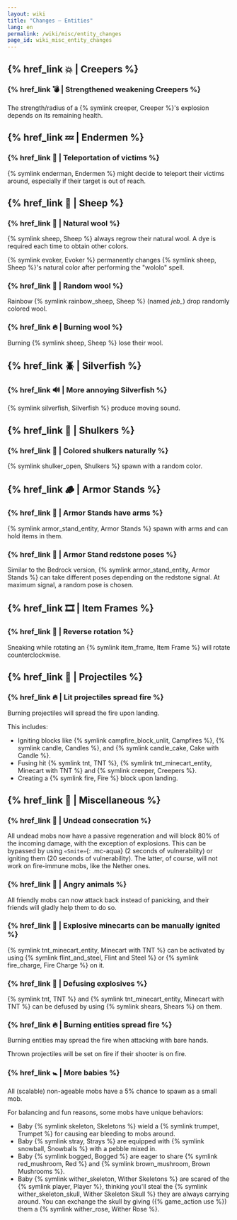 ```yaml
---
layout: wiki
title: "Changes — Entities"
lang: en
permalink: /wiki/misc/entity_changes
page_id: wiki_misc_entity_changes
---
```


## {% href_link 💥 | Creepers %}

### {% href_link 💣️ | Strengthened weakening Creepers %}
The strength/radius of a {% symlink creeper, Creeper %}'s explosion depends on its remaining health.


## {% href_link 💤 | Endermen %}

### {% href_link 🔄 | Teleportation of victims %}
{% symlink enderman, Endermen %} might decide to teleport their victims around, especially if their target is out of reach.


## {% href_link 🐑 | Sheep %}

### {% href_link 👕 | Natural wool %}
{% symlink sheep, Sheep %} always regrow their natural wool. A dye is required each time to obtain other colors.

{% symlink evoker, Evoker %} permanently changes {% symlink sheep, Sheep %}'s natural color after performing the "wololo" spell.

### {% href_link 🌈 | Random wool %}
Rainbow {% symlink rainbow_sheep, Sheep %} (named _jeb\__) drop randomly colored wool.

### {% href_link 🔥 | Burning wool %}
Burning {% symlink sheep, Sheep %} lose their wool.


## {% href_link 🪲 | Silverfish %}

### {% href_link 🔊 | More annoying Silverfish %}
{% symlink silverfish, Silverfish %} produce moving sound.


## {% href_link 🐚 | Shulkers %}

### {% href_link 🌈 | Colored shulkers naturally %}
{% symlink shulker_open, Shulkers %} spawn with a random color.


## {% href_link 🪵 | Armor Stands %}

### {% href_link 🧰 | Armor Stands have arms %}
{% symlink armor_stand_entity, Armor Stands %} spawn with arms and can hold items in them.

### {% href_link 🤸 | Armor Stand redstone poses %}
Similar to the Bedrock version, {% symlink armor_stand_entity, Armor Stands %} can take different poses depending on the redstone signal. At maximum signal, a random pose is chosen.


## {% href_link 🎞️ | Item Frames %}

### {% href_link 🔄 | Reverse rotation %}
Sneaking while rotating an {% symlink item_frame, Item Frame %} will rotate counterclockwise.


## {% href_link 🏹 | Projectiles %}

### {% href_link 🔥 | Lit projectiles spread fire %}
Burning projectiles will spread the fire upon landing.

This includes:
- Igniting blocks like {% symlink campfire_block_unlit, Campfires %}, {% symlink candle, Candles %}, and {% symlink candle_cake, Cake with Candle %}.
- Fusing hit {% symlink tnt, TNT %}, {% symlink tnt_minecart_entity, Minecart with TNT %} and {% symlink creeper, Creepers %}.
- Creating a {% symlink fire, Fire %} block upon landing.


## {% href_link 🧩 | Miscellaneous %}

### {% href_link 🧟 | Undead consecration %}
All undead mobs now have a passive regeneration and will block 80% of the incoming damage, with the exception of explosions. This can be bypassed by using `«Smite»`{: .mc-aqua} (2 seconds of vulnerability) or igniting them (20 seconds of vulnerability). The latter, of course, will not work on fire-immune mobs, like the Nether ones.

### {% href_link 💢 | Angry animals %}
All friendly mobs can now attack back instead of panicking, and their friends will gladly help them to do so.

### {% href_link 🧨 | Explosive minecarts can be manually ignited %}
{% symlink tnt_minecart_entity, Minecart with TNT %} can be activated by using {% symlink flint_and_steel, Flint and Steel %} or {% symlink fire_charge, Fire Charge %} on it.

### {% href_link 🎇 | Defusing explosives %}
{% symlink tnt, TNT %} and {% symlink tnt_minecart_entity, Minecart with TNT %} can be defused by using {% symlink shears, Shears %} on them.

### {% href_link 🔥 | Burning entities spread fire %}
Burning entities may spread the fire when attacking with bare hands.

Thrown projectiles will be set on fire if their shooter is on fire.

### {% href_link 🚼️ | More babies %}
All (scalable) non-ageable mobs have a 5% chance to spawn as a small mob.

For balancing and fun reasons, some mobs have unique behaviors:
- Baby {% symlink skeleton, Skeletons %} wield a {% symlink trumpet, Trumpet %} for causing ear bleeding to mobs around.
- Baby {% symlink stray, Strays %} are equipped with {% symlink snowball, Snowballs %} with a pebble mixed in.
- Baby {% symlink bogged, Bogged %} are eager to share {% symlink red_mushroom, Red %} and {% symlink brown_mushroom, Brown Mushrooms %}.
- Baby {% symlink wither_skeleton, Wither Skeletons %} are scared of the {% symlink player, Player %}, thinking you'll steal the {% symlink wither_skeleton_skull, Wither Skeleton Skull %} they are always carrying around. You can exchange the skull by giving ({% game_action use %}) them a {% symlink wither_rose, Wither Rose %}.
